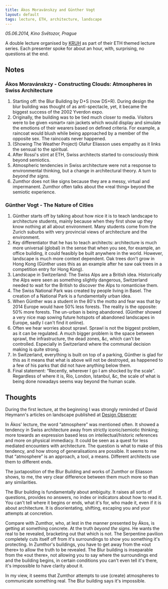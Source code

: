 ```yaml
---
title: Ákos Moravánskzy and Günther Vogt
layout: default
tags: lecture, ETH, architecture, landscape
---
```


*05.06.2014, Kino Světozor, Prague*

A double lecture organised by [KRUH](http://www.kruh.info/) as part of their
ETH themed lecture series. Each presenter spoke for about an hour, with,
surprising, no questions at the end.

## Notes

### Ákos Moravánskzy - Constructing Clouds: Atmospheres in Swiss Architecture

1. Starting off: the Blur Building by D+S (now DS+R). During design the blur
   building was thought of as anti-spectacle, yet, it became the biggest
   success of the 2002 Yverdon expo.
2. Originally, the building was to be tied much closer to media. Visitors were
   to be given «smart» rain jackets which would display and simulate the
   emotions of their wearers based on defined criteria. For example, a raincoat
   would blush while being approached by a member of the opposite sex. The
   raincoats never happened.
5. (Showing The Weather Project) Olafur Eliasson uses empathy as it links the
   sensual to the spiritual.
6. After Rossi's stint at ETH, Swiss architects started to consciously think
   beyond semiotics.
7. Atmospheric tendencies in Swiss architecture were not a response to
   environmental thinking, but a change in architectural theory. A turn to
   *beyond the signs*.
7. Zumthor does not like signs because they are a messy, virtual and
   impermanent. Zumthor often talks about the «real thing» beyond the semiotic
   experience. 

### Günther Vogt - The Nature of Cities

1. Günther starts off by talking about how nice it is to teach landscape to
   architecture students, mainly because when they first show up they know
   nothing at all about environment. Many students come from the Zurich suburbs
   with very provincial views of architecture and the environment.
1. Key differentiator that he has to teach architects: architecture is much more
   universal (global) in the sense that when you see, for example, an office
   building, it could feasibly be built anywhere in the world. However,
   landscape is much more context dependent. Oak trees don't grow in Hong Kong
   (Günther uses this as an example after he saw oak trees in a competition
   entry for Hong Kong).
1. Landscape in Switzerland: The Swiss Alps are a British idea. Historically
   the Alps were seen as something slightly dangerous, Switzerland needed to
   wait for the British to discover the Alps to romanticise them.
1. The Swiss National Park was created by people living in Basel. The creation
   of a National Park is a fundamentally urban idea.
1. When Günther was a student in the 80's the motto and fear was that by 2014
   Europe would have 50% less forests. The reality is the opposite: 50% more
   forests. The un-urban is being abandoned. (Günther showed a very nice map
   sowing future hotspots of abandoned landscapes in Europe, sadly I can't find
   it online).
1. Often we hear worries about sprawl. Sprawl is not the biggest problem, as it
   can be regulated. A much bigger problem is the space between sprawl, the
   infrastructure, the dead zones, &c, which can't be controlled. Especially
   in Switzerland where the communal decision making is quite strong.
1. In Switzerland, everything is built on top of a parking, Günther is glad for
   this as it means that what is above will not be destroyed, as happened to a
   few of his parks that did not have anything below them.
1. Final statement: “Recently, wherever I go I am shocked by the scale”.
   Regardless of where it is, Rio, London, Istanbul, &c, the scale of what is
   being done nowadays seems way beyond the human scale.

## Thoughts

During the first lecture, at the beginning I was strongly reminded of David
Heymann's articles on landscape published at [Design Observer](http://designobserver.com/author/david-heymann/3878/)

In Ákos' lecture, the word “atmosphere” was mentioned often. It showed a
tendency in Swiss architecture away from strictly iconic/semiotic thinking;
more towards an expression based less on intellectual/historic references and
more on physical immediacy. It could be seen as a quest for less mediated
encounters with architecture. The question is what to make of this tendency,
and how strong of generalisations are possible. It seems to me that
“atmosphere” is an approach, a tool, a means. Different architects use them to
different ends.

The juxtaposition of the Blur Building and works of Zumthor or Eliasson shows,
to me, the very clear difference between them much more so than any
similarities.

The Blur building is fundamentally about ambiguity. It raises all sorts of
questions, provides no answers, no index or indicators about how to read it.
You can't tell where it begins or ends, what it's for, who made it, even if it
is about architecture. It is disorientating, shifting, escaping you and your
attempts at concretion.

Compare with Zumthor, who, at lest in the manner presented by Ákos, is getting
at something concrete. At the truth *beyond the signs*. He wants the real to be
revealed, bracketing out that which is not. The Serpentine pavilion completely
cuts itself off from it's surroundings to show you something it's protecting.
In Zumthor's buildings, you have to get away from the «out there» to allow the
truth to be revealed. The Blur building is inseparable from the «out there»,
not allowing you to say where the surroundings end and the building begins, in
certain conditions you can't even tell it's there, it's impossible to have
clarity about it.

In my view, it seems that Zumthor attempts to use (create) atmospheres to
communicate something real. The Blur building says it's impossible.
